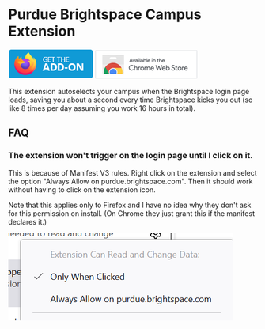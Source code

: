 # Purdue Brightspace Campus Extension

[![Mozilla Extensions Badge](./images/get-the-addon-mozilla.png)](https://addons.mozilla.org/en-US/firefox/addon/purdue-brightspace-campus-auto/)
[![Chrome Web Store Badge](./images/chrome-web-store-badge.png)](https://chromewebstore.google.com/detail/jehengdhonabgmbamcpjbeaffbfnfdkc/)

This extension autoselects your campus when the Brightspace login page loads, saving you about a second every time Brightspace kicks you out (so like 8 times per day assuming you work 16 hours in total).

## FAQ

### The extension won't trigger on the login page until I click on it.

This is because of Manifest V3 rules. Right click on the extension and select the option "Always Allow on purdue.brightspace.com". Then it should work without having to click on the extension icon.

Note that this applies only to Firefox and I have no idea why they don't ask for this permission on install. (On Chrome they just grant this if the manifest declares it.)

![firefox-permissions-setting](images/firefox-host-permissions.png)
